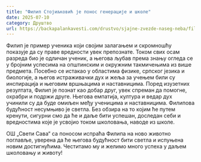 ```yaml
---
title: "Филип Стојиљковић је понос генерације и школе"
date: 2025-07-10
category: Друштво
url: https://backapalankavesti.com/drustvo/sjajne-zvezde-naseg-neba/filip-stojiljkovic-je-ponos-generacije-i-skole/
---
```


Филип је пример ученика који својим залагањем и скромношћу показује да су праве вредности увек препознате. Током свих осам разреда био је одличан ученик, а његова љубав према знању огледа се у бројним успесима на општинским и окружним такмичењима из више предмета. Посебно се истакао у областима физике, српског језика и биологије, а његов истраживачки дух и жеља за учењем били су инспирација и његовим вршњацима и наставницима.
Поред изузетних резултата, Филип је познат као добар друг, увек спреман да помогне, охрабри и подржи друге. Његова емпатија, култура и ведар дух учинили су да буде омиљен међу ученицима и наставницима.
Филипова будућност несумњиво је светла. Без обзира на то којим ће путем кренути, сигурни смо да ће и даље бити успешан, доследан себи и вредностима које је усвојио током школовања, наводе из школе.

ОШ „Свети Сава“ са поносом испраћа Филипа на ново животно поглавље, уверена да ће његова будућност бити светла и испуњена новим достигнућима. Честитамо му и желимо много успеха у даљем школовању и животу!
